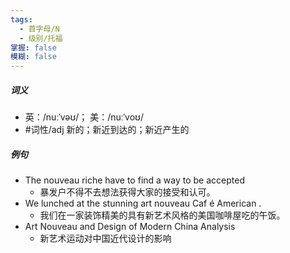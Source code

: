```yaml
---
tags:
  - 首字母/N
  - 级别/托福
掌握: false
模糊: false
---
```

##### 词义
- 英：/nuːˈvəʊ/； 美：/nuːˈvoʊ/
- #词性/adj  新的；新近到达的；新近产生的
##### 例句
- The nouveau riche have to find a way to be accepted
	- 暴发户不得不去想法获得大家的接受和认可。
- We lunched at the stunning art nouveau Caf é American .
	- 我们在一家装饰精美的具有新艺术风格的美国咖啡屋吃的午饭。
- Art Nouveau and Design of Modern China Analysis
	- 新艺术运动对中国近代设计的影响
